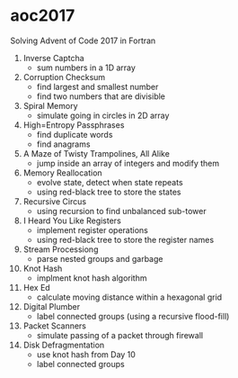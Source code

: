 # aoc2017
Solving Advent of Code 2017 in Fortran

1. Inverse Captcha
    - sum numbers in a 1D array
2. Corruption Checksum
    - find largest and smallest number
    - find two numbers that are divisible
3. Spiral Memory
    - simulate going in circles in 2D array
4. High=Entropy Passphrases
    - find duplicate words
    - find anagrams
5. A Maze of Twisty Trampolines, All Alike
    - jump inside an array of integers and modify them
6. Memory Reallocation
    - evolve state, detect when state repeats
    - using red-black tree to store the states
7. Recursive Circus
    - using recursion to find unbalanced sub-tower
8. I Heard You Like Registers
    - implement register operations
    - using red-black tree to store the register names
9. Stream Processiong
    - parse nested groups and garbage
10. Knot Hash
    - implment knot hash algorithm
11. Hex Ed
    - calculate moving distance within a hexagonal grid
12. Digital Plumber
    - label connected groups (using a recursive flood-fill)
13. Packet Scanners
    - simulate passing of a packet through firewall
14. Disk Defragmentation
    - use knot hash from Day 10
    - label connected groups